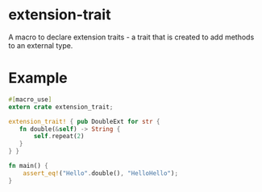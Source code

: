# extension-trait

A macro to declare extension traits - a trait that is created to add
methods to an external type.

# Example

```rust
#[macro_use]
extern crate extension_trait;

extension_trait! { pub DoubleExt for str {
   fn double(&self) -> String {
       self.repeat(2)
   }
} }

fn main() {
    assert_eq!("Hello".double(), "HelloHello");
}
```
